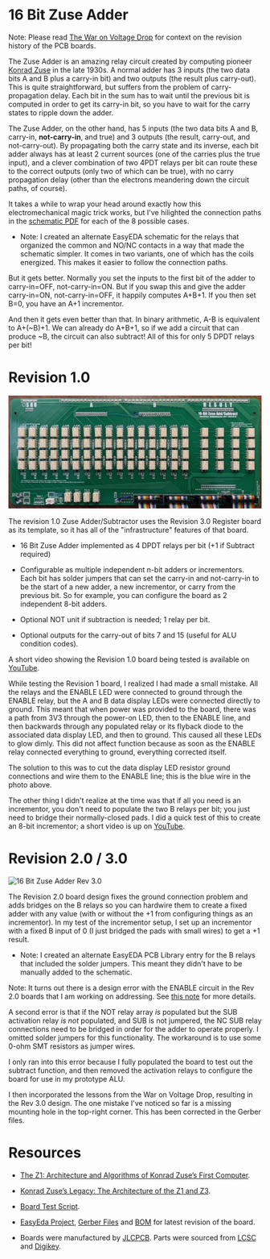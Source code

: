 # 16 Bit Zuse Adder

Note: Please read [The War on Voltage Drop](Voltage.md) for context on the revision history of the PCB boards.

The Zuse Adder is an amazing relay circuit created by computing pioneer [Konrad Zuse](https://en.wikipedia.org/wiki/Konrad_Zuse) in the late 1930s. A normal adder has 3 inputs (the two data bits A and B plus a carry-in bit) and two outputs (the result plus carry-out). This is quite straightforward, but suffers from the problem of carry-propagation delay. Each bit in the sum has to wait until the previous bit is computed in order to get its carry-in bit, so you have to wait for the carry states to ripple down the adder.

The Zuse Adder, on the other hand, has 5 inputs (the two data bits A and B, carry-in, **not-carry-in**, and true) and 3 outputs (the result, carry-out, and not-carry-out). By propagating both the carry state and its inverse, each bit adder always has at least 2 current sources (one of the carries plus the true input), and a clever combination of two 4PDT relays per bit can route these to the correct outputs (only two of which can be true), with no carry propagation delay (other than the electrons meandering down the circuit paths, of course).

It takes a while to wrap your head around exactly how this electromechanical magic trick works, but I've hilighted the connection paths in the [schematic PDF](/Documents/ZuseAdder.pdf) for each of the 8 possible cases.

* Note: I created an alternate EasyEDA schematic for the relays that organized the common and NO/NC contacts in a way that made the schematic simpler. It comes in two variants, one of which has the coils energized. This makes it easier to follow the connection paths.

But it gets better. Normally you set the inputs to the first bit of the adder to carry-in=OFF, not-carry-in=ON. But if you swap this and give the adder carry-in=ON, not-carry-in=OFF, it happily computes A+B+1. If you then set B=0, you have an A+1 incrementor.

And then it gets even better than that. In binary arithmetic, A-B is equivalent to A+(~B)+1. We can already do A+B+1, so if we add a circuit that can produce ~B, the circuit can also subtract! All of this for only 5 DPDT relays per bit!

# Revision 1.0

![16 Bit Zuse Adder Rev 1.0](/Images/ZuseAdder-Rev1.jpeg)

The revision 1.0 Zuse Adder/Subtractor uses the Revision 3.0 Register board as its template, so it has all of the "infrastructure" features of that board.

* 16 Bit Zuse Adder implemented as 4 DPDT relays per bit (+1 if Subtract required)

* Configurable as multiple independent n-bit adders or incrementors. Each bit has solder jumpers that can set the carry-in and not-carry-in to be the start of a new adder, a new incrementor, or carry from the previous bit. So for example, you can configure the board as 2 independent 8-bit adders.

* Optional NOT unit if subtraction is needed; 1 relay per bit.

* Optional outputs for the carry-out of bits 7 and 15 (useful for ALU condition codes).

A short video showing the Revision 1.0 board being tested is available on [YouTube](https://www.youtube.com/watch?v=ZFYi-r_6CD0).

While testing the Revision 1 board, I realized I had made a small mistake. All the relays and the ENABLE LED were connected to ground through the ENABLE relay, but the A and B data display LEDs were connected directly to ground. This meant that when power was provided to the board, there was a path from 3V3 through the power-on LED, then to the ENABLE line, and then backwards through any populated relay or its flyback diode to the associated data display LED, and then to ground. This caused all these LEDs to glow dimly. This did not affect function because as soon as the ENABLE relay connected everything to ground, everything corrected itself.

The solution to this was to cut the data display LED resistor ground connections and wire them to the ENABLE line; this is the blue wire in the photo above.

The other thing I didn't realize at the time was that if all you need is an incrementor, you don't need to populate the two B relays per bit; you just need to bridge their normally-closed pads. I did a quick test of this to create an 8-bit incrementor; a short video is up on [YouTube](https://youtu.be/ckB8yvfqFFo).

# Revision 2.0 / 3.0

![16 Bit Zuse Adder Rev 3.0](/Images/ZuseAdder-Rev3.jpeg)

The Revision 2.0 board design fixes the ground connection problem and adds bridges on the B relays so you can hardwire them to create a fixed adder with any value (with or without the +1 from configuring things as an incrementor). In my test of the incrementor setup, I set up an incrementor with a fixed B input of 0 (I just bridged the pads with small wires) to get a +1 result.

* Note: I created an alternate EasyEDA PCB Library entry for the B relays that included the solder jumpers. This meant they didn't have to be manually added to the schematic.

Note: It turns out there is a design error with the ENABLE circuit in the Rev 2.0 boards that I am working on addressing. See [this note](LogicUnit.md#board-design-mistake) for more details.

A second error is that if the NOT relay array *is* populated but the SUB activation relay *is not* populated, and SUB is not jumpered, the NC SUB relay connections need to be bridged in order for the adder to operate properly. I omitted solder jumpers for this functionality. The workaround is to use some 0-ohm SMT resistors as jumper wires.

I only ran into this error because I fully populated the board to test out the subtract function, and then removed the activation relays to configure the board for use in my prototype ALU.

I then incorporated the lessons from the War on Voltage Drop, resulting in the Rev 3.0 design. The one mistake I've noticed so far is a missing mounting hole in the top-right corner. This has been corrected in the Gerber files.

# Resources

* [The Z1: Architecture and Algorithms of Konrad Zuse’s First Computer](https://arxiv.org/pdf/1406.1886.pdf).

* [Konrad Zuse’s Legacy: The Architecture of the Z1 and Z3](https://www.semanticscholar.org/paper/Konrad-Zuse's-Legacy%3A-The-Architecture-of-the-Z1-Z3-Rojas/be8b813ffdd21a6d75172344f98ce4dcd67b2d44).

* [Board Test Script](/HardwareTests/ZuseAdder.py).

* [EasyEda Project](https://easyeda.com/MadOverlord/zuse-relay-adder), [Gerber Files](/Gerber/ZuseAdder.zip) and [BOM](/BOMs/ZuseAdder.csv) for latest revision of the board.

* Boards were manufactured by [JLCPCB](https://jlcpcb.com/). Parts were sourced from [LCSC](https://lcsc.com/) and [Digikey](https://www.digikey.com/).
